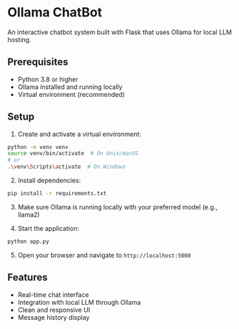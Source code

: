 # Ollama ChatBot

An interactive chatbot system built with Flask that uses Ollama for local LLM hosting.

## Prerequisites

- Python 3.8 or higher
- Ollama installed and running locally
- Virtual environment (recommended)

## Setup

1. Create and activate a virtual environment:
```bash
python -m venv venv
source venv/bin/activate  # On Unix/macOS
# or
.\venv\Scripts\activate  # On Windows
```

2. Install dependencies:
```bash
pip install -r requirements.txt
```

3. Make sure Ollama is running locally with your preferred model (e.g., llama2)

4. Start the application:
```bash
python app.py
```

5. Open your browser and navigate to `http://localhost:5000`

## Features

- Real-time chat interface
- Integration with local LLM through Ollama
- Clean and responsive UI
- Message history display 